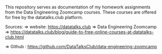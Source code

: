 
This repository serves as documentation of my homework assignments from the Data Engineering Zoomcamp courses. These courses are offered for free by the datatalks.club platform.

Sources:
 => website: https://datatalks.club
 => Data Engineering Zoomcamp =>  https://datatalks.club/blog/guide-to-free-online-courses-at-datatalks-club.html

 => Github : https://github.com/DataTalksClub/data-engineering-zoomcamp
